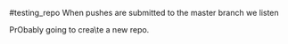 #testing_repo
When pushes are submitted to the master branch we listen

PrObably going to crea\te a new repo.

